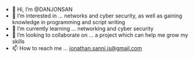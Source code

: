 - 👋 Hi, I’m @DANJONSAN
- 👀 I’m interested in ... networks and cyber security, as well as gaining knowledge in programming and script writing 
- 🌱 I’m currently learning ... networking and cyber security
- 💞️ I’m looking to collaborate on ... a project which can help me grow my skills
- 📫 How to reach me ... jonathan.sanni.js@gmail.com 

<!---
DANJONSAN/DANJONSAN is a ✨ special ✨ repository because its `README.md` (this file) appears on your GitHub profile.
You can click the Preview link to take a look at your changes.
--->
